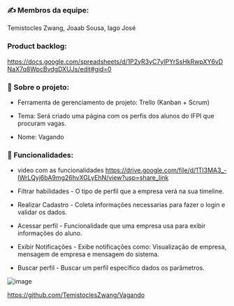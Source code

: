 ### ✍️ Membros da equipe:

Temistocles Zwang, Joaab Sousa, Iago José

### Product backlog:
https://docs.google.com/spreadsheets/d/1P2yR3yC7yIPYrSsHkRwpXY6vDNaX7q8WpcBvdgDXUJs/edit#gid=0


### 📝 Sobre o projeto:

* Ferramenta de gerenciamento de projeto: Trello (Kanban + Scrum)

* Tema: Será criado uma página com os perfis dos alunos do IFPI que procuram vagas.
* Nome: Vagando

### 📝 Funcionalidades:
* video com as funcionalidades https://drive.google.com/file/d/1TI3MA3_-IWrLQyj6bA9mg26hvXGLyEhN/view?usp=share_link

* Filtrar habilidades - O tipo de perfil que a empresa verá na sua timeline.
* Realizar Cadastro - Coleta informações necessarias para fazer o login e validar os dados.
* Acessar perfil - Funcionalidade que uma empresa usa para exibir informações do aluno.
* Exibir Notificações - Exibe notificações como: Visualização de empresa, mensagem de empresa e mensagem do sistema.
* Buscar perfil - Buscar um perfil específico dados os parâmetros.

![image](https://user-images.githubusercontent.com/61996692/223539391-340fc599-eed2-4d59-bfff-72d0da3b3eca.png)


https://github.com/TemistoclesZwang/Vagando
